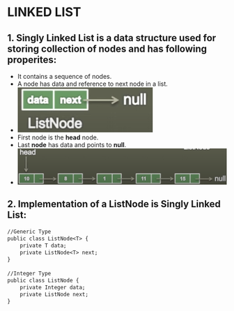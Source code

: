 # LINKED LIST

## 1. Singly Linked List is a data structure used for storing collection of nodes and has following properites:

- It contains a sequence of nodes.
- A node has data and reference to next node in a list.
- ![img.png](img.png)
- First node is the **head** node.
- Last **node** has data and points to **null**.
- ![img_1.png](img_1.png)

## 2. Implementation of a ListNode is Singly Linked List:

    //Generic Type
    public class ListNode<T> {
        private T data;
        private ListNode<T> next;
    }

    //Integer Type
    public class ListNode {
        private Integer data;
        private ListNode next;
    }

